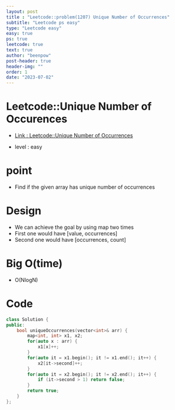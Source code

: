 ```yaml
---
layout: post
title : "Leetcode::problem(1207) Unique Number of Occurrences"
subtitle: "Leetcode ps easy"
type: "Leetcode easy"
easy: true
ps: true
leetcode: true
text: true
author: "beenpow"
post-header: true
header-img: ""
order: 1
date: "2023-07-02"
---
```


# Leetcode::Unique Number of Occurences
- [Link : Leetcode::Unique Number of Occurrences](https://leetcode.com/problems/unique-number-of-occurrences/description/?envType=study-plan-v2&envId=apple-spring-23-high-frequency)

- level : easy

# point
- Find if the given array has unique number of occurrences

# Design
- We can achieve the goal by using map two times
- First one would have [value, occurrences]
- Second one would have [occurrences, count]


# Big O(time)
- O(NlogN)

# Code

```cpp
class Solution {
public:
    bool uniqueOccurrences(vector<int>& arr) {
        map<int, int> x1, x2;
        for(auto x : arr) {
            x1[x]++;
        }
        for(auto it = x1.begin(); it != x1.end(); it++) {
            x2[it->second]++;
        }
        for(auto it = x2.begin(); it != x2.end(); it++) {
            if (it->second > 1) return false;
        }
        return true;
    }
};
```

